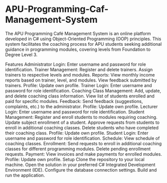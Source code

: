 # APU-Programming-Caf-Management-System
The APU Programming Café Management System is an online platform developed in C# using Object-Oriented Programming (OOP) principles. This system facilitates the coaching process for APU students seeking additional guidance in programming modules, covering levels from Foundation to Degree Level 3.

Features
Administrator
Login:
Enter username and password for role identification.
Trainer Management:
Register and delete trainers.
Assign trainers to respective levels and modules.
Reports:
View monthly income reports based on trainer, level, and modules.
View feedback submitted by trainers.
Profile:
Update own profile.
Trainer
Login:
Enter username and password for role identification.
Coaching Class Management:
Add, update, and delete coaching class information.
View list of students enrolled and paid for specific modules.
Feedback:
Send feedback (suggestions, complaints, etc.) to the administrator.
Profile:
Update own profile.
Lecturer
Login:
Enter username and password for role identification.
Student Management:
Register and enroll students to modules requiring coaching.
Update subject enrollment of a student.
Approve requests from students to enroll in additional coaching classes.
Delete students who have completed their coaching class.
Profile:
Update own profile.
Student
Login:
Enter username and password for role identification.
Schedule:
View schedule of coaching classes.
Enrollment:
Send requests to enroll in additional coaching classes for different programming modules.
Delete pending enrollment requests.
Payment:
View invoices and make payments for enrolled modules.
Profile:
Update own profile.
Setup
Clone the repository to your local machine.
Open the solution in your preferred C# Integrated Development Environment (IDE).
Configure the database connection settings.
Build and run the application.

